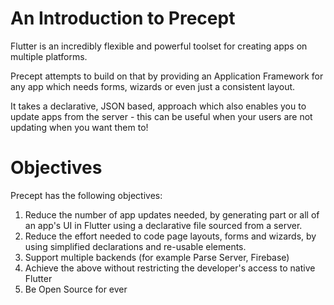 #  An Introduction to Precept

Flutter is an incredibly flexible and powerful toolset for creating apps on multiple platforms.

Precept attempts to build on that by providing an Application Framework for any app which needs
forms, wizards or even just a consistent layout.

It takes a declarative, JSON based, approach which also enables you to update apps from the server - 
this can be useful when your users are not updating when you want them to!

# Objectives

Precept has the following objectives:

1. Reduce the number of app updates needed, by generating part or all of an app's UI in Flutter using a declarative file sourced from a server.
1. Reduce the effort needed to code page layouts, forms and wizards, by using simplified declarations and re-usable elements.
1. Support multiple backends (for example Parse Server, Firebase)
1. Achieve the above without restricting the developer's access to native Flutter
1. Be Open Source for ever